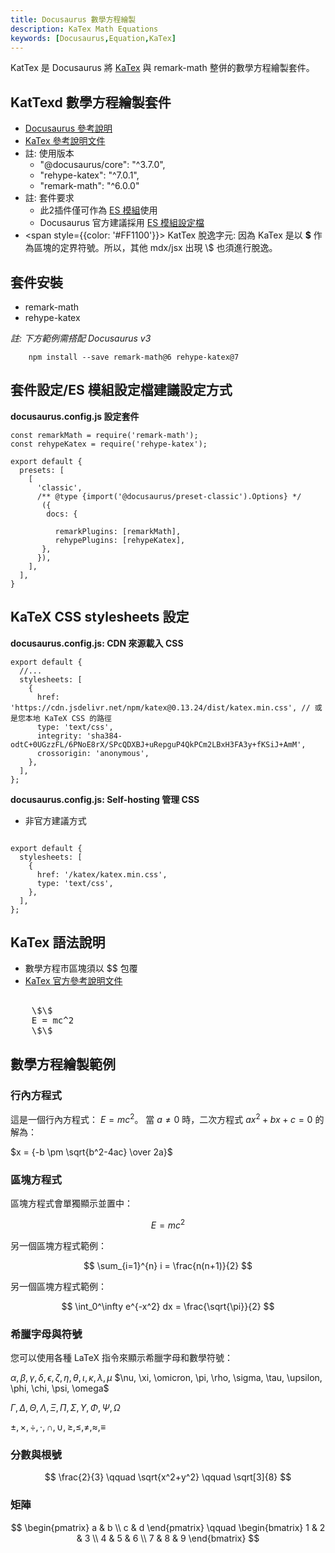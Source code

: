 ```yaml
---
title: Docusaurus 數學方程繪製
description: KaTex Math Equations
keywords: [Docusaurus,Equation,KaTex] 
---
```


 KatTex 是 Docusaurus 將 [KaTex](https://katex.org/) 與 remark-math 整併的數學方程繪製套件。
 

## KatTexd 數學方程繪製套件
* [Docusaurus 參考說明](https://docusaurus.io/docs/next/markdown-features/math-equations)
* [KaTex 參考說明文件](https://katex.org/docs/api)
* 註: 使用版本
    * "@docusaurus/core": "^3.7.0",
    * "rehype-katex": "^7.0.1",
    * "remark-math": "^6.0.0"
* 註: 套件要求
    * 此2插件僅可作為 [ES 模組](https://gist.github.com/sindresorhus/a39789f98801d908bbc7ff3ecc99d99c)使用
    * Docusaurus 官方建議採用 [ES 模組設定檔](https://flaviocopes.com/es-modules/)
* <span style={{color: '#FF1100'}}> KatTex 脫逸字元: 因為 KaTex 是以 __\$__ 作為區塊的定界符號。所以，其他 mdx/jsx 出現 \\\$ 也須進行脫逸。</span>

    
## 套件安裝

* remark-math 
* rehype-katex

_註: 下方範例需搭配  Docusaurus v3_

```
    npm install --save remark-math@6 rehype-katex@7
```

## 套件設定/ES 模組設定檔建議設定方式

__docusaurus.config.js 設定套件__

```
const remarkMath = require('remark-math');
const rehypeKatex = require('rehype-katex');

export default {
  presets: [
    [
      'classic',
      /** @type {import('@docusaurus/preset-classic').Options} */
       ({
        docs: {
        
          remarkPlugins: [remarkMath],
          rehypePlugins: [rehypeKatex],
       },
      }),
    ],
  ],
}    

```


## KaTeX CSS stylesheets 設定

__docusaurus.config.js: CDN 來源載入 CSS__

```
export default {
  //...
  stylesheets: [
    {
      href: 'https://cdn.jsdelivr.net/npm/katex@0.13.24/dist/katex.min.css', // 或是您本地 KaTeX CSS 的路徑
      type: 'text/css',
      integrity: 'sha384-odtC+0UGzzFL/6PNoE8rX/SPcQDXBJ+uRepguP4QkPCm2LBxH3FA3y+fKSiJ+AmM',
      crossorigin: 'anonymous',
    },
  ],
};
```

__docusaurus.config.js: Self-hosting 管理 CSS__
* 非官方建議方式

```

export default {
  stylesheets: [
    {
      href: '/katex/katex.min.css',
      type: 'text/css',
    },
  ],
};

```

## KaTex 語法說明

* 數學方程市區塊須以 \$\$ 包覆
* [KaTex 官方參考說明文件](https://katex.org/docs/api)


<pre>

    \$\$
    E = mc^2
    \$\$
</pre>

## 數學方程繪製範例

### 行內方程式

這是一個行內方程式： $E = mc^2$。 當 $a \ne 0$ 時，二次方程式 $ax^2 + bx + c = 0$ 的解為：

$x = {-b \pm \sqrt{b^2-4ac} \over 2a}$

### 區塊方程式

區塊方程式會單獨顯示並置中：

$$
E = mc^2
$$

另一個區塊方程式範例：

$$
\sum_{i=1}^{n} i = \frac{n(n+1)}{2}
$$

另一個區塊方程式範例：

$$
\int_0^\infty e^{-x^2} dx = \frac{\sqrt{\pi}}{2}
$$

### 希臘字母與符號

您可以使用各種 LaTeX 指令來顯示希臘字母和數學符號：

$\alpha, \beta, \gamma, \delta, \epsilon, \zeta, \eta, \theta, \iota, \kappa, \lambda, \mu$
$\nu, \xi, \omicron, \pi, \rho, \sigma, \tau, \upsilon, \phi, \chi, \psi, \omega$

$\Gamma, \Delta, \Theta, \Lambda, \Xi, \Pi, \Sigma, \Upsilon, \Phi, \Psi, \Omega$

$\pm, \times, \div, \cdot, \cap, \cup, \geq, \leq, \neq, \approx, \equiv$

### 分數與根號

$$
\frac{2}{3} \qquad \sqrt{x^2+y^2} \qquad \sqrt[3]{8}
$$

### 矩陣

$$
\begin{pmatrix}
a & b \\
c & d
\end{pmatrix}
\qquad
\begin{bmatrix}
1 & 2 & 3 \\
4 & 5 & 6 \\
7 & 8 & 9
\end{bmatrix}
$$
